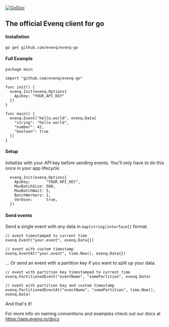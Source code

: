 [![GoDoc](https://godoc.org/github.com/evenq/evenq-go?status.svg)](https://godoc.org/github.com/evenq/evenq-go)
## The official Evenq client for go
#### Installation
`go get github.com/evenq/evenq-go`

#### Full Example
```
package main

import "github.com/evenq/evenq-go"

func init() {
  evenq.Init(evenq.Options{
    ApiKey: "YOUR_API_KEY"
  })
}

func main() {
  evenq.Event("hello.world", evenq.Data{
    "string": "hello world",
    "number": 42,
    "boolean": true
  })
}
```

#### Setup
Initialize with your API key before sending events. You'll only have to do this once in your app lifecycle.
```
  evenq.Init(evenq.Options{
    ApiKey:       "YOUR_API_KEY",
    MaxBatchSize: 500,   
    MaxBatchWait: 5,    
    BatchWorkers: 1,     
    Verbose:      true, 
  })
```


#### Send events
Send a single event with any data in `map[string]interface{}` format.
```
// event timestamped to current time
evenq.Event("your.event", evenq.Data{})

// event with custom timestamp
evenq.EventAt("your.event", time.Now(), evenq.Data{})
```

... Or send an event with a partition key if you want to split up your data.
```
// event with partition key timestamped to current time
evenq.PartitionedEvent("eventName", "somePartition", evenq.Data)

// event with partition key and custom timestamp
evenq.PartitionedEventAt("eventName", "somePartition", time.Now(), evenq.Data)
```

And that's it!

For more info on naming conventions and examples check out our docs at https://app.evenq.io/docs
